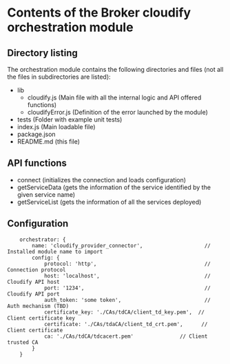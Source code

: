 # Contents of the Broker cloudify orchestration module

## Directory listing
The orchestration module contains the following directories and files (not all the files in subdirectories are listed):
 - lib
   - cloudify.js (Main file with all the internal logic and API offered functions)
   - cloudifyError.js (Definition of the error launched by the module)
 - tests (Folder with example unit tests)
 - index.js (Main loadable file)
 - package.json
 - README.md (this file)

## API functions
 - connect (initializes the connection and loads configuration)
 - getServiceData (gets the information of the service identified by the given service name)
 - getServiceList (gets the information of all the services deployed)

## Configuration
```
    orchestrator: {
        name: 'cloudify_provider_connector',                    // Installed module name to import
        config: {
            protocol: 'http',                                   // Connection protocol
            host: 'localhost',                                  // Cloudify API host
            port: '1234',                                       // Cloudify API port
            auth_token: 'some token',                           // Auth mechanism (TBD)
            certificate_key: './CAs/tdCA/client_td_key.pem',  // Client certificate key
            certificate: './CAs/tdaCA/client_td_crt.pem',      // Client certificate
            ca: './CAs/tdCA/tdcacert.pem'               // Client trusted CA
        }
    }
```
